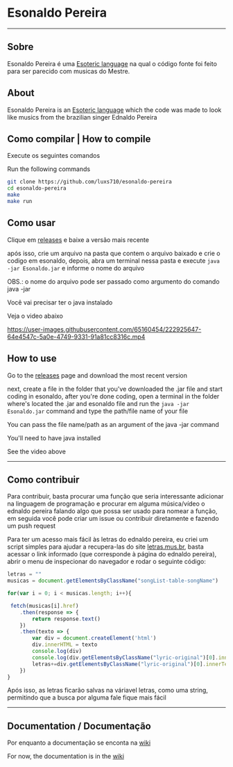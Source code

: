 # Esonaldo Pereira

-----

## Sobre

Esonaldo Pereira é uma [Esoteric language](https://esolangs.org/wiki/Esoteric_programming_language) na qual o código fonte foi feito para ser parecido com musicas do Mestre.

## About

Esonaldo Pereira is an [Esoteric language](https://esolangs.org/wiki/Esoteric_programming_language) which the code was made to look like musics from the brazilian singer Ednaldo Pereira





## Como compilar | How to compile

Execute os seguintes comandos

Run the following commands

```bash
git clone https://github.com/luxs710/esonaldo-pereira
cd esonaldo-pereira
make
make run
```


## Como usar

Clique em [releases](https://github.com/Luxs710/esonaldo-pereira/releases/) e baixe a versão mais recente

após isso, crie um arquivo na pasta que contem o arquivo baixado e crie o codigo em esonaldo, depois, abra um terminal nessa pasta e execute `java -jar Esonaldo.jar` e informe o nome do arquivo

OBS.: o nome do arquivo pode ser passado como argumento do comando java -jar

Você vai precisar ter o java instalado

Veja o video abaixo

https://user-images.githubusercontent.com/65160454/222925647-64e4547c-5a0e-4749-9331-91a81cc8316c.mp4


## How to use

Go to the [releases](https://github.com/Luxs710/esonaldo-pereira/releases/) page and download the most recent version

next, create a file in the folder that you've downloaded the .jar file and start coding in esonaldo, after you're done coding, open a terminal in the folder where's located the .jar and esonaldo file and run the `java -jar Esonaldo.jar` command and type the path/file name of your file

You can pass the file name/path as an argument of the java -jar command

You'll need to have java installed

See the video above

-----

## Como contribuir

Para contribuir, basta procurar uma função que seria interessante adicionar na linguagem de programação e procurar em alguma música/vídeo o ednaldo pereira falando algo que possa ser usado para nomear a função, em seguida você pode criar um issue ou contribuir diretamente e fazendo um push request

Para ter um acesso mais fácil às letras do ednaldo pereira, eu criei um script simples para ajudar a recupera-las do site [letras.mus.br](https://letras.mus.br/ednaldo-pereira), basta acessar o link informado (que corresponde à página do ednaldo pereira), abrir o menu de inspecionar do navegador e rodar o seguinte código:

```js
letras = ""
musicas = document.getElementsByClassName("songList-table-songName") 

for(var i = 0; i < musicas.length; i++){

 fetch(musicas[i].href)
	.then(response => {
		return response.text()
	})
	.then(texto => {
		var div = document.createElement('html')
		div.innerHTML = texto
		console.log(div)
		console.log(div.getElementsByClassName("lyric-original")[0].innerText)
		letras+=div.getElementsByClassName("lyric-original")[0].innerText
	})
}
```

Após isso, as letras ficarão salvas na váriavel letras, como uma string, permitindo que a busca por alguma fale fique mais fácil

-----

## Documentation / Documentação

Por enquanto a documentação se enconta na [wiki](https://github.com/Luxs710/esonaldo-pereira/wiki)

For now, the documentation is in the [wiki](https://github.com/Luxs710/esonaldo-pereira/wiki)
